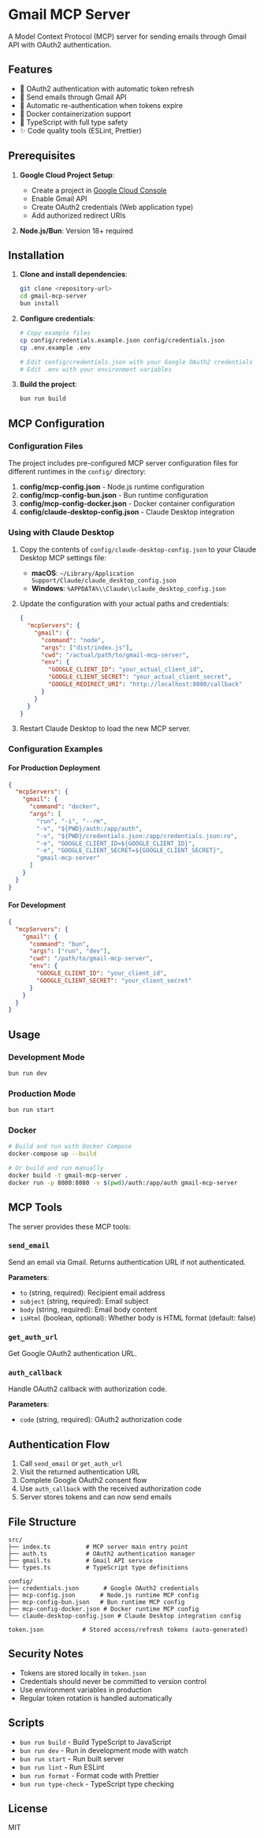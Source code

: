 # Gmail MCP Server

A Model Context Protocol (MCP) server for sending emails through Gmail API with OAuth2 authentication.

## Features

- 🔐 OAuth2 authentication with automatic token refresh
- 📧 Send emails through Gmail API
- 🔄 Automatic re-authentication when tokens expire
- 🐳 Docker containerization support
- 📝 TypeScript with full type safety
- ✨ Code quality tools (ESLint, Prettier)

## Prerequisites

1. **Google Cloud Project Setup**:
   - Create a project in [Google Cloud Console](https://console.cloud.google.com/)
   - Enable Gmail API
   - Create OAuth2 credentials (Web application type)
   - Add authorized redirect URIs

2. **Node.js/Bun**: Version 18+ required

## Installation

1. **Clone and install dependencies**:
   ```bash
   git clone <repository-url>
   cd gmail-mcp-server
   bun install
   ```

2. **Configure credentials**:
   ```bash
   # Copy example files
   cp config/credentials.example.json config/credentials.json
   cp .env.example .env
   
   # Edit config/credentials.json with your Google OAuth2 credentials
   # Edit .env with your environment variables
   ```

3. **Build the project**:
   ```bash
   bun run build
   ```

## MCP Configuration

### Configuration Files

The project includes pre-configured MCP server configuration files for different runtimes in the `config/` directory:

1. **config/mcp-config.json** - Node.js runtime configuration
2. **config/mcp-config-bun.json** - Bun runtime configuration
3. **config/mcp-config-docker.json** - Docker container configuration
4. **config/claude-desktop-config.json** - Claude Desktop integration

### Using with Claude Desktop

1. Copy the contents of `config/claude-desktop-config.json` to your Claude Desktop MCP settings file:
   - **macOS**: `~/Library/Application Support/Claude/claude_desktop_config.json`
   - **Windows**: `%APPDATA%\\Claude\\claude_desktop_config.json`

2. Update the configuration with your actual paths and credentials:
   ```json
   {
     "mcpServers": {
       "gmail": {
         "command": "node",
         "args": ["dist/index.js"],
         "cwd": "/actual/path/to/gmail-mcp-server",
         "env": {
           "GOOGLE_CLIENT_ID": "your_actual_client_id",
           "GOOGLE_CLIENT_SECRET": "your_actual_client_secret",
           "GOOGLE_REDIRECT_URI": "http://localhost:8080/callback"
         }
       }
     }
   }
   ```

3. Restart Claude Desktop to load the new MCP server.

### Configuration Examples

#### For Production Deployment
```json
{
  "mcpServers": {
    "gmail": {
      "command": "docker",
      "args": [
        "run", "-i", "--rm",
        "-v", "${PWD}/auth:/app/auth",
        "-v", "${PWD}/credentials.json:/app/credentials.json:ro",
        "-e", "GOOGLE_CLIENT_ID=${GOOGLE_CLIENT_ID}",
        "-e", "GOOGLE_CLIENT_SECRET=${GOOGLE_CLIENT_SECRET}",
        "gmail-mcp-server"
      ]
    }
  }
}
```

#### For Development
```json
{
  "mcpServers": {
    "gmail": {
      "command": "bun",
      "args": ["run", "dev"],
      "cwd": "/path/to/gmail-mcp-server",
      "env": {
        "GOOGLE_CLIENT_ID": "your_client_id",
        "GOOGLE_CLIENT_SECRET": "your_client_secret"
      }
    }
  }
}
```

## Usage

### Development Mode
```bash
bun run dev
```

### Production Mode
```bash
bun run start
```

### Docker
```bash
# Build and run with Docker Compose
docker-compose up --build

# Or build and run manually
docker build -t gmail-mcp-server .
docker run -p 8080:8080 -v $(pwd)/auth:/app/auth gmail-mcp-server
```

## MCP Tools

The server provides these MCP tools:

### `send_email`
Send an email via Gmail. Returns authentication URL if not authenticated.

**Parameters**:
- `to` (string, required): Recipient email address
- `subject` (string, required): Email subject
- `body` (string, required): Email body content
- `isHtml` (boolean, optional): Whether body is HTML format (default: false)

### `get_auth_url`
Get Google OAuth2 authentication URL.

### `auth_callback`
Handle OAuth2 callback with authorization code.

**Parameters**:
- `code` (string, required): OAuth2 authorization code

## Authentication Flow

1. Call `send_email` or `get_auth_url`
2. Visit the returned authentication URL
3. Complete Google OAuth2 consent flow
4. Use `auth_callback` with the received authorization code
5. Server stores tokens and can now send emails

## File Structure

```
src/
├── index.ts          # MCP server main entry point
├── auth.ts           # OAuth2 authentication manager
├── gmail.ts          # Gmail API service
└── types.ts          # TypeScript type definitions

config/
├── credentials.json       # Google OAuth2 credentials
├── mcp-config.json       # Node.js runtime MCP config
├── mcp-config-bun.json   # Bun runtime MCP config
├── mcp-config-docker.json # Docker runtime MCP config
└── claude-desktop-config.json # Claude Desktop integration config

token.json           # Stored access/refresh tokens (auto-generated)
```

## Security Notes

- Tokens are stored locally in `token.json`
- Credentials should never be committed to version control
- Use environment variables in production
- Regular token rotation is handled automatically

## Scripts

- `bun run build` - Build TypeScript to JavaScript
- `bun run dev` - Run in development mode with watch
- `bun run start` - Run built server
- `bun run lint` - Run ESLint
- `bun run format` - Format code with Prettier
- `bun run type-check` - TypeScript type checking

## License

MIT